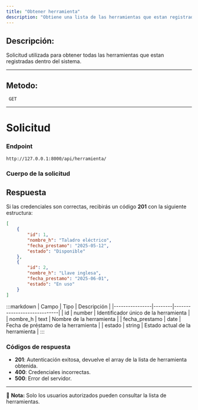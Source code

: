 ```yaml
---
title: "Obtener herramienta"
description: "Obtiene una lista de las herramientas que estan registradas dentro del sistema."
---
```



## Descripción:
Solicitud utilizada para obtener todas las herramientas que estan registradas dentro del sistema.

---


## Metodo: 
```
 GET
```
---


# **Solicitud**

### **Endpoint**
```
http://127.0.0.1:8000/api/herramienta/
```

### **Cuerpo de la solicitud**

## **Respuesta**

Si las credenciales son correctas, recibirás un código **201** con la siguiente estructura:

```json
[
    {
        "id": 1,
        "nombre_h": "Taladro eléctrico",
        "fecha_prestamo": "2025-05-12",
        "estado": "Disponible"
    },
    {
        "id": 2,
        "nombre_h": "Llave inglesa",
        "fecha_prestamo": "2025-06-01",
        "estado": "En uso"
    }
]
```

:::markdown
| Campo           | Tipo   | Descripción                |
|----------------|--------|-----------------------------|
| id             | number | Identificador único de la herramienta  |
| nombre_h       | text   | Nombre de la herramienta     |
| fecha_prestamo | date   | Fecha de préstamo de la herramienta     |
| estado         | string | Estado actual de la herramienta   |
:::


### **Códigos de respuesta**
- **201**: Autenticación exitosa, devuelve el array de la lista de herramienta obtenida.
- **400**: Credenciales incorrectas.
- **500**: Error del servidor.

---

📄 **Nota:** Solo los usuarios autorizados pueden consultar la lista de herramientas.
